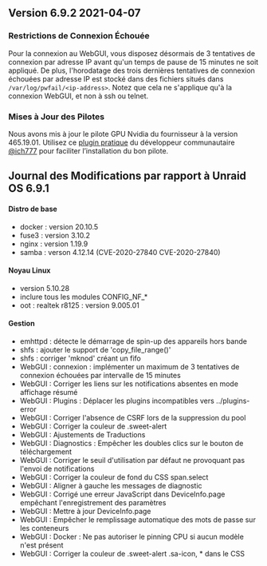## Version 6.9.2 2021-04-07

### **Restrictions de Connexion Échouée**

Pour la connexion au WebGUI, vous disposez désormais de 3 tentatives de connexion par adresse IP avant qu'un temps de pause de 15 minutes ne soit appliqué. De plus, l'horodatage des trois dernières tentatives de connexion échouées par adresse IP est stocké dans des fichiers situés dans `/var/log/pwfail/<ip-address>`. Notez que cela ne s'applique qu'à la connexion WebGUI, et non à ssh ou telnet.

### **Mises à Jour des Pilotes**

Nous avons mis à jour le pilote GPU Nvidia du fournisseur à la version 465.19.01. Utilisez ce [plugin pratique](https://raw.githubusercontent.com/ich777/unraid-nvidia-driver/master/nvidia-driver.plg) du développeur communautaire [@ich777](https://forums.unraid.net/profile/72388-ich777/) pour faciliter l’installation du bon pilote.

## Journal des Modifications par rapport à Unraid OS 6.9.1

#### Distro de base

- docker : version 20.10.5
- fuse3 : version 3.10.2
- nginx : version 1.19.9
- samba : verson 4.12.14 (CVE-2020-27840 CVE-2020-27840)

#### Noyau Linux

- version 5.10.28
- inclure tous les modules CONFIG\_NF\_\*
- oot : realtek r8125 : version 9.005.01

#### Gestion

- emhttpd : détecte le démarrage de spin-up des appareils hors bande
- shfs : ajouter le support de 'copy\_file\_range()'
- shfs : corriger 'mknod' créant un fifo
- WebGUI : connexion : implémenter un maximum de 3 tentatives de connexion échouées par intervalle de 15 minutes
- WebGUI : Corriger les liens sur les notifications absentes en mode affichage résumé
- WebGUI : Plugins : Déplacer les plugins incompatibles vers ../plugins-error
- WebGUI : Corriger l'absence de CSRF lors de la suppression du pool
- WebGUI : Corriger la couleur de .sweet-alert
- WebGUI : Ajustements de Traductions
- WebGUI : Diagnostics : Empêcher les doubles clics sur le bouton de téléchargement
- WebGUI : Corriger le seuil d'utilisation par défaut ne provoquant pas l'envoi de notifications
- WebGUI : Corriger la couleur de fond du CSS span.select
- WebGUI : Aligner à gauche les messages de diagnostic
- WebGUI : Corrigé une erreur JavaScript dans DeviceInfo.page empêchant
  l'enregistrement des paramètres
- WebGUI : Mettre à jour DeviceInfo.page
- WebGUI : Empêcher le remplissage automatique des mots de passe sur les conteneurs
- WebGUI : Docker : Ne pas autoriser le pinning CPU si aucun modèle n'est présent
- WebGUI : Corriger la couleur de .sweet-alert .sa-icon, \* dans le CSS
